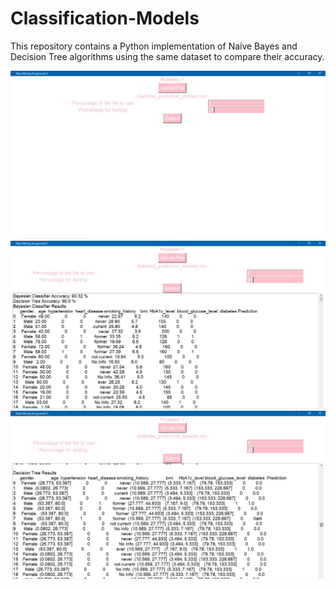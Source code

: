 # Classification-Models
This repository contains a Python implementation of Naive Bayes and Decision Tree algorithms using the same dataset to compare their accuracy.

![Screenshot of the Tkinter GUI](images/1.JPG)
![Screenshot of the Tkinter GUI](images/2.JPG)
![Screenshot of the Tkinter GUI](images/3.JPG)

